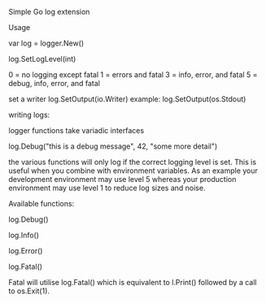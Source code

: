 Simple Go log extension

Usage

var log = logger.New()

log.SetLogLevel(int)

0 = no logging except fatal
1 = errors and fatal 
3 = info, error, and fatal
5 = debug, info, error, and fatal

set a writer
log.SetOutput(io.Writer)
example: log.SetOutput(os.Stdout)


writing logs:

logger functions take variadic interfaces

log.Debug("this is a debug message", 42, "some more detail")

the various functions will only log if the correct logging level is set.
This is useful when you combine with environment variables. As an example your development environment may use level 5 whereas your production environment may use level 1 to reduce log sizes and noise.

Available functions:

log.Debug()

log.Info()

log.Error()

log.Fatal()

Fatal will utilise log.Fatal() which is equivalent to l.Print() followed by a call to os.Exit(1).





